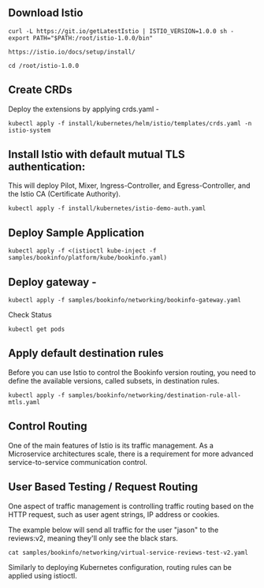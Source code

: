 ## Download Istio

    curl -L https://git.io/getLatestIstio | ISTIO_VERSION=1.0.0 sh -
    export PATH="$PATH:/root/istio-1.0.0/bin"

    https://istio.io/docs/setup/install/

    cd /root/istio-1.0.0

## Create CRDs
Deploy the extensions by applying crds.yaml - 
 
    kubectl apply -f install/kubernetes/helm/istio/templates/crds.yaml -n istio-system
 
 
## Install Istio with default mutual TLS authentication:
 This will deploy Pilot, Mixer, Ingress-Controller, and Egress-Controller, and the Istio CA (Certificate Authority).
 
    kubectl apply -f install/kubernetes/istio-demo-auth.yaml
 
 
## Deploy Sample Application

    kubectl apply -f <(istioctl kube-inject -f samples/bookinfo/platform/kube/bookinfo.yaml)

## Deploy gateway - 

    kubectl apply -f samples/bookinfo/networking/bookinfo-gateway.yaml

Check Status

    kubectl get pods

## Apply default destination rules
Before you can use Istio to control the Bookinfo version routing, you need to define the available versions, called subsets, in destination rules.

    kubectl apply -f samples/bookinfo/networking/destination-rule-all-mtls.yaml

## Control Routing
One of the main features of Istio is its traffic management. As a Microservice architectures scale, there is a requirement for more advanced service-to-service communication control.

## User Based Testing / Request Routing
One aspect of traffic management is controlling traffic routing based on the HTTP request, such as user agent strings, IP address or cookies.

The example below will send all traffic for the user "jason" to the reviews:v2, meaning they'll only see the black stars.

    cat samples/bookinfo/networking/virtual-service-reviews-test-v2.yaml

Similarly to deploying Kubernetes configuration, routing rules can be applied using istioctl.
